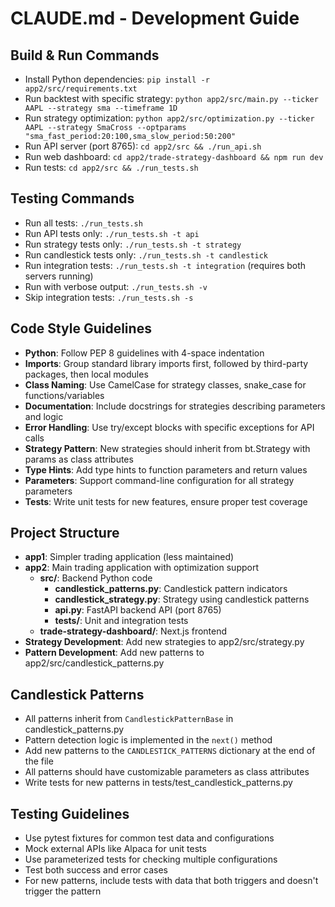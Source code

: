 # CLAUDE.md - Development Guide

## Build & Run Commands
- Install Python dependencies: `pip install -r app2/src/requirements.txt`
- Run backtest with specific strategy: `python app2/src/main.py --ticker AAPL --strategy sma --timeframe 1D`
- Run strategy optimization: `python app2/src/optimization.py --ticker AAPL --strategy SmaCross --optparams "sma_fast_period:20:100,sma_slow_period:50:200"`
- Run API server (port 8765): `cd app2/src && ./run_api.sh`
- Run web dashboard: `cd app2/trade-strategy-dashboard && npm run dev`
- Run tests: `cd app2/src && ./run_tests.sh`

## Testing Commands
- Run all tests: `./run_tests.sh`
- Run API tests only: `./run_tests.sh -t api`
- Run strategy tests only: `./run_tests.sh -t strategy`
- Run candlestick tests only: `./run_tests.sh -t candlestick`
- Run integration tests: `./run_tests.sh -t integration` (requires both servers running)
- Run with verbose output: `./run_tests.sh -v`
- Skip integration tests: `./run_tests.sh -s`

## Code Style Guidelines
- **Python**: Follow PEP 8 guidelines with 4-space indentation
- **Imports**: Group standard library imports first, followed by third-party packages, then local modules
- **Class Naming**: Use CamelCase for strategy classes, snake_case for functions/variables
- **Documentation**: Include docstrings for strategies describing parameters and logic
- **Error Handling**: Use try/except blocks with specific exceptions for API calls
- **Strategy Pattern**: New strategies should inherit from bt.Strategy with params as class attributes
- **Type Hints**: Add type hints to function parameters and return values
- **Parameters**: Support command-line configuration for all strategy parameters
- **Tests**: Write unit tests for new features, ensure proper test coverage

## Project Structure
- **app1**: Simpler trading application (less maintained)
- **app2**: Main trading application with optimization support
  - **src/**: Backend Python code
    - **candlestick_patterns.py**: Candlestick pattern indicators
    - **candlestick_strategy.py**: Strategy using candlestick patterns
    - **api.py**: FastAPI backend API (port 8765)
    - **tests/**: Unit and integration tests
  - **trade-strategy-dashboard/**: Next.js frontend
- **Strategy Development**: Add new strategies to app2/src/strategy.py
- **Pattern Development**: Add new patterns to app2/src/candlestick_patterns.py

## Candlestick Patterns
- All patterns inherit from `CandlestickPatternBase` in candlestick_patterns.py
- Pattern detection logic is implemented in the `next()` method
- Add new patterns to the `CANDLESTICK_PATTERNS` dictionary at the end of the file
- All patterns should have customizable parameters as class attributes
- Write tests for new patterns in tests/test_candlestick_patterns.py

## Testing Guidelines
- Use pytest fixtures for common test data and configurations
- Mock external APIs like Alpaca for unit tests
- Use parameterized tests for checking multiple configurations
- Test both success and error cases
- For new patterns, include tests with data that both triggers and doesn't trigger the pattern